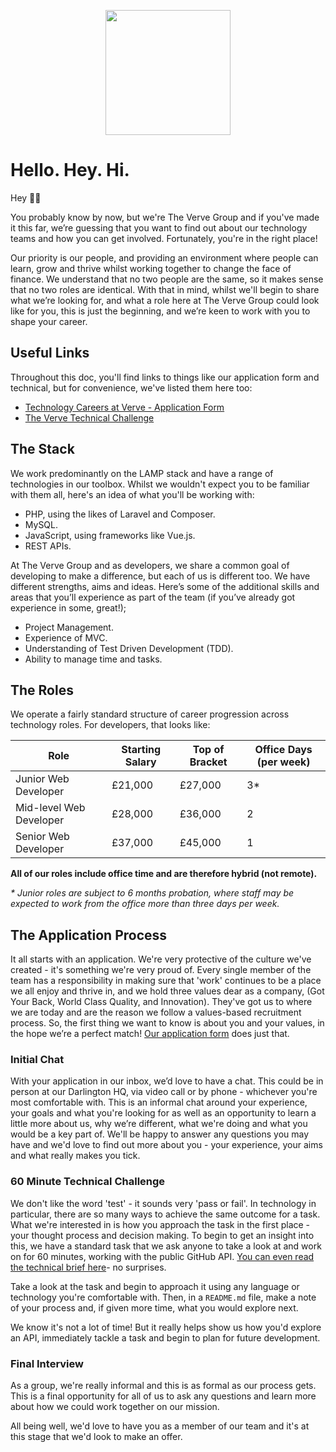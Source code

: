 <p align="center"><a href="https://weareverve.co.uk/" target="_blank"><img src="https://avatars.githubusercontent.com/u/57901850?s=400&u=36a850dc4afb44fd52e6a6fdd5082787c31e92a1&v=4" width="200"></a></p>

# Hello. Hey. Hi.

Hey 👋🏼 

You probably know by now, but we're The Verve Group and if you've made it this far, we’re guessing that you want to find out about our technology teams and how you can get involved. Fortunately, you're in the right place!

Our priority is our people, and providing an environment where people can learn, grow and thrive whilst working together to change the face of finance. We understand that no two people are the same, so it makes sense that no two roles are identical. With that in mind, whilst we'll begin to share what we’re looking for, and what a role here at The Verve Group could look like for you, this is just the beginning, and we’re keen to work with you to shape your career.

## Useful Links

Throughout this doc, you'll find links to things like our application form and technical, but for convenience, we've listed them here too:

* [Technology Careers at Verve - Application Form](https://careers.weareverve.co.uk/departments/technology)
* [The Verve Technical Challenge](https://github.com/weareverve/join-us/blob/main/our-technical.md)

## The Stack

We work predominantly on the LAMP stack and have a range of technologies in our toolbox. Whilst we wouldn't expect you to be familiar with them all, here's an idea of what you'll be working with:

* PHP, using the likes of Laravel and Composer.
* MySQL.
* JavaScript, using frameworks like Vue.js.
* REST APIs.

At The Verve Group and as developers, we share a common goal of developing to make a difference, but each of us is different too. We have different strengths, aims and ideas. Here’s some of the additional skills and areas that you’ll experience as part of the team (if you’ve already got experience in some, great!);

* Project Management.
* Experience of MVC.
* Understanding of Test Driven Development (TDD).
* Ability to manage time and tasks.

## The Roles

We operate a fairly standard structure of career progression across technology roles. For developers, that looks like:

| Role | Starting Salary | Top of Bracket | Office Days (per week) |
|---|---|---|---|
| Junior Web Developer | £21,000 | £27,000 | 3* |
| Mid-level Web Developer | £28,000 | £36,000 | 2 |
| Senior Web Developer | £37,000 | £45,000 | 1 |

__All of our roles include office time and are therefore hybrid (not remote).__

_* Junior roles are subject to 6 months probation, where staff may be expected to work from the office more than three days per week._

## The Application Process

It all starts with an application. We're very protective of the culture we've created - it's something we're very proud of. Every single member of the team has a responsibility in making sure that 'work' continues to be a place we all enjoy and thrive in, and we hold three values dear as a company, (Got Your Back, World Class Quality, and Innovation). They've got us to where we are today and are the reason we follow a values-based recruitment process. So, the first thing we want to know is about you and your values, in the hope we’re a perfect match! [Our application form](https://careers.weareverve.co.uk/departments/technology) does just that.

### Initial Chat

With your application in our inbox, we’d love to have a chat. This could be in person at our Darlington HQ, via video call or by phone - whichever you're most comfortable with. This is an informal chat around your experience, your goals and what you're looking for as well as an opportunity to learn a little more about us, why we’re different, what we're doing and what you would be a key part of. We'll be happy to answer any questions you may have and we'd love to find out more about you - your experience, your aims and what really makes you tick.

### 60 Minute Technical Challenge

We don't like the word 'test' - it sounds very 'pass or fail'. In technology in particular, there are so many ways to achieve the same outcome for a task. What we're interested in is how you approach the task in the first place - your thought process and decision making. To begin to get an insight into this, we have a standard task that we ask anyone to take a look at and work on for 60 minutes, working with the public GitHub API. [You can even read the technical brief here](https://github.com/weareverve/join-us/blob/main/our-technical.md)- no surprises.

Take a look at the task and begin to approach it using any language or technology you're comfortable with. Then, in a `README.md` file, make a note of your process and, if given more time, what you would explore next.

We know it's not a lot of time! But it really helps show us how you'd explore an API, immediately tackle a task and begin to plan for future development.

### Final Interview

As a group, we're really informal and this is as formal as our process gets. This is a final opportunity for all of us to ask any questions and learn more about how we could work together on our mission.

All being well, we'd love to have you as a member of our team and it's at this stage that we'd look to make an offer.
